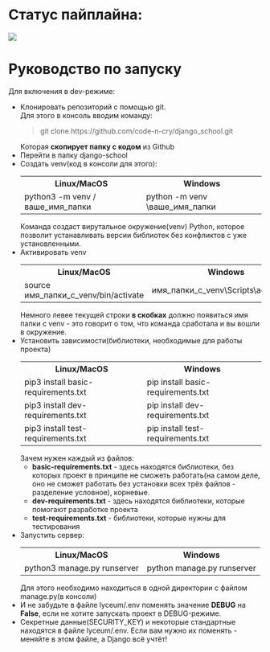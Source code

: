 <h1>Статус пайплайна:</h1>
<img src="https://github.com/code-n-cry/django_school/actions/workflows/python-package.yml/badge.svg">
<h1>Руководство по запуску</h1>
Для включения в dev-режиме:
<ul>
<li>Клонировать репозиторий с помощью git.<br>Для этого в консоль вводим команду:<br><blockquote>git clone https://github.com/code-n-cry/django_school.git</blockquote>Которая <b>скопирует папку с кодом</b> из Github</li>
<li>Перейти в папку django-school</li>
<li>Создать venv(код в консоли для этого):
<table>
<tr>
<th>Linux/MacOS</th>
<th>Windows</th>
</tr>
<tr>
<td>python3 -m venv /ваше_имя_папки</td>
<td>python -m venv \ваше_имя_папки</td>
</tr>
</table>
Команда создаст вирутальное окружение(venv) Python, которое позволит устанавливать версии библиотек без конфликтов с уже установленными.</li>
<li>Активировать venv
<table>
<tr>
<th>Linux/MacOS</th>
<th>Windows</th>
</tr>
<tr>
<td>source имя_папки_с_venv/bin/activate</td>
<td>имя_папки_с_venv\Scripts\activate.bat</td>
</tr>
</table>
Немного левее текущей строки <b>в скобках</b> должно появиться имя папки c venv - это говорит о том, что команда сработала и вы вошли в окружение.
</li>
<li>Установить зависимости(библиотеки, необходимые для работы проекта)
<table>
<tr>
<th>Linux/MacOS</th>
<th>Windows</th>
</tr>
<tr>
<td>pip3 install basic-requirements.txt</td>
<td>pip install basic-requirements.txt</td>
</tr>
<tr>
<td>pip3 install dev-requirements.txt</td>
<td>pip install dev-requirements.txt</td>
</tr>
<tr>
<td>pip3 install test-requirements.txt</td>
<td>pip install test-requirements.txt</td>
</tr>
</table>
Зачем нужен каждый из файлов:
<ul>
<li><b>basic-requirements.txt</b> - здесь находятся библиотеки, без которых проект в принципе не сможеть работать(на самом деле, оно не сможет работать без установки всех трёх файлов - разделение условное), корневые.</li>
<li><b>dev-requirements.txt</b> - здесь находятся библиотеки, которые помогают разработке проекта</li>
<li><b>test-requirements.txt</b> - библиотеки, которые нужны для тестирования</li>
</ul>
<li>Запустить сервер:
<table>
<tr>
<th>Linux/MacOS</th>
<th>Windows</th>
</tr>
<tr>
<td>python3 manage.py runserver</td>
<td>python manage.py runserver</td>
</tr>
</table>
Для этого необходимо находиться в одной директории с файлом manage.py(в консоли)
<li>И не забудьте в файле lyceum/.env поменять значение <b>DEBUG</b> на <b>False</b>, если не хотите запускать проект в DEBUG-режиме.</li>
<li>Секретные данные(SECURITY_KEY) и некоторые стандартные находятся в файле lyceum/.env. Если вам нужно их поменять - меняйте в этом файле, а Django всё учтёт!
</ul>
